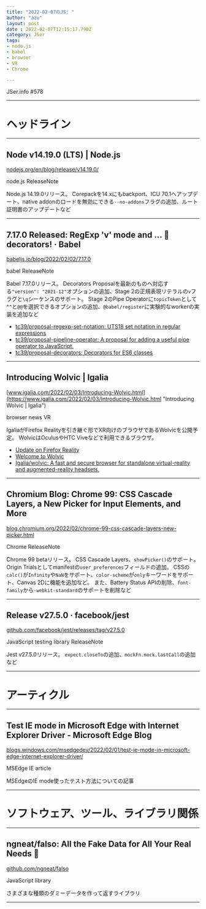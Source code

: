 ```yaml
---
title: "2022-02-07のJS: "
author: "azu"
layout: post
date : 2022-02-07T12:15:17.790Z
category: JSer
tags:
- node.js
- babel
- browser
- VR
- Chrome

---
```


JSer.info #578

----

<h1 class="site-genre">ヘッドライン</h1>

----

## Node v14.19.0 (LTS) | Node.js
[nodejs.org/en/blog/release/v14.19.0/](https://nodejs.org/en/blog/release/v14.19.0/ "Node v14.19.0 (LTS) | Node.js")
<p class="jser-tags jser-tag-icon"><span class="jser-tag">node.js</span> <span class="jser-tag">ReleaseNote</span></p>

Node.js 14.19.0リリース。
Corepackを14.xにもbackport、ICU 70.1へアップデート、native addonのロードを無効にできる`--no-addons`フラグの追加、ルート証明書のアップデートなど


----

## 7.17.0 Released: RegExp &#039;v&#039; mode and ... 🥁 decorators! · Babel
[babeljs.io/blog/2022/02/02/7.17.0](https://babeljs.io/blog/2022/02/02/7.17.0 "7.17.0 Released: RegExp &#039;v&#039; mode and ... 🥁 decorators! · Babel")
<p class="jser-tags jser-tag-icon"><span class="jser-tag">babel</span> <span class="jser-tag">ReleaseNote</span></p>

Babel 7.17.0リリース。
Decorators Proposalを最新のものへ対応する`"version": "2021-12"`オプションの追加、Stage 2の正規表現リテラルの`v`フラグと`\q`シーケンスのサポート。
Stage 2のPipe Operatorに`topicToken`として`^^`と`@@`を選択できるオプションの追加、`@babel/register`に実験的なworkerの実装を追加など

- [tc39/proposal-regexp-set-notation: UTS18 set notation in regular expressions](https://github.com/tc39/proposal-regexp-set-notation/ "tc39/proposal-regexp-set-notation: UTS18 set notation in regular expressions")
- [tc39/proposal-pipeline-operator: A proposal for adding a useful pipe operator to JavaScript.](https://github.com/tc39/proposal-pipeline-operator "tc39/proposal-pipeline-operator: A proposal for adding a useful pipe operator to JavaScript.")
- [tc39/proposal-decorators: Decorators for ES6 classes](https://github.com/tc39/proposal-decorators/ "tc39/proposal-decorators: Decorators for ES6 classes")

----

## Introducing Wolvic | Igalia
[www.igalia.com/2022/02/03/Introducing-Wolvic.html](https://www.igalia.com/2022/02/03/Introducing-Wolvic.html "Introducing Wolvic | Igalia")
<p class="jser-tags jser-tag-icon"><span class="jser-tag">browser</span> <span class="jser-tag">news</span> <span class="jser-tag">VR</span></p>

IgaliaがFirefox Realityを引き継ぐ形でXR向けのブラウザであるWolvicを公開予定。
WolvicはOculusやHTC Viveなどで利用できるブラウザ。

- [Update on Firefox Reality](https://blog.mozilla.org/mozilla/update-on-firefox-reality/ "Update on Firefox Reality")
- [Welcome to Wolvic](https://wolvic.com/ "Welcome to Wolvic")
- [Igalia/wolvic: A fast and secure browser for standalone virtual-reality and augmented-reality headsets.](https://github.com/Igalia/wolvic "Igalia/wolvic: A fast and secure browser for standalone virtual-reality and augmented-reality headsets.")

----

## Chromium Blog: Chrome 99: CSS Cascade Layers, a New Picker for Input Elements, and More
[blog.chromium.org/2022/02/chrome-99-css-cascade-layers-new-picker.html](https://blog.chromium.org/2022/02/chrome-99-css-cascade-layers-new-picker.html "Chromium Blog: Chrome 99: CSS Cascade Layers, a New Picker for Input Elements, and More")
<p class="jser-tags jser-tag-icon"><span class="jser-tag">Chrome</span> <span class="jser-tag">ReleaseNote</span></p>

Chrome 99 betaリリース。
CSS Cascade Layers、`showPicker()`のサポート。
Origin Trialsとしてmanifestの`user_preferences`フィールドの追加。
CSSの`calc()`が`Infinity`や`NaN`をサポート、`color-scheme`が`only`キーワードをサポート、Canvas 2Dに機能を追加など。
また、Battery Status APIの削除、`font-family`から`-webkit-standard`のサポートを削除など


----

## Release v27.5.0 · facebook/jest
[github.com/facebook/jest/releases/tag/v27.5.0](https://github.com/facebook/jest/releases/tag/v27.5.0 "Release v27.5.0 · facebook/jest")
<p class="jser-tags jser-tag-icon"><span class="jser-tag">JavaScript</span> <span class="jser-tag">testing</span> <span class="jser-tag">library</span> <span class="jser-tag">ReleaseNote</span></p>

Jest v27.5.0リリース。
`expect.closeTo`の追加、`mockFn.mock.lastCall`の追加など


----
<h1 class="site-genre">アーティクル</h1>

----

## Test IE mode in Microsoft Edge with Internet Explorer Driver - Microsoft Edge Blog
[blogs.windows.com/msedgedev/2022/02/01/test-ie-mode-in-microsoft-edge-internet-explorer-driver/](https://blogs.windows.com/msedgedev/2022/02/01/test-ie-mode-in-microsoft-edge-internet-explorer-driver/ "Test IE mode in Microsoft Edge with Internet Explorer Driver - Microsoft Edge Blog")
<p class="jser-tags jser-tag-icon"><span class="jser-tag">MSEdge</span> <span class="jser-tag">IE</span> <span class="jser-tag">article</span></p>

MSEdgeのIE mode使ったテスト方法についての記事


----
<h1 class="site-genre">ソフトウェア、ツール、ライブラリ関係</h1>

----

## ngneat/falso: All the Fake Data for All Your Real Needs 🙂
[github.com/ngneat/falso](https://github.com/ngneat/falso "ngneat/falso: All the Fake Data for All Your Real Needs 🙂")
<p class="jser-tags jser-tag-icon"><span class="jser-tag">JavaScript</span> <span class="jser-tag">library</span></p>

さまざまな種類のダミーデータを作って返すライブラリ


----
